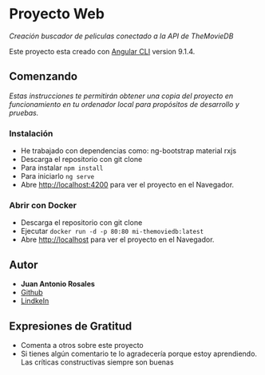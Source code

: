 # Proyecto Web

_Creación buscador de peliculas conectado a la API de TheMovieDB_

Este proyecto esta creado con [Angular CLI](https://github.com/angular/angular-cli) version 9.1.4.

## Comenzando

_Estas instrucciones te permitirán obtener una copia del proyecto en funcionamiento en tu ordenador local para propósitos de desarrollo y pruebas._

### Instalación

- He trabajado con dependencias como:
  ng-bootstrap
  material
  rxjs
- Descarga el repositorio con git clone
- Para instalar `npm install`
- Para iniciarlo `ng serve`
- Abre [http://localhost:4200](http://localhost:4200) para ver el proyecto en el Navegador.

### Abrir con Docker

- Descarga el repositorio con git clone
- Ejecutar `docker run -d -p 80:80 mi-themoviedb:latest`
- Abre [http://localhost](http://localhost) para ver el proyecto en el Navegador.

## Autor

- **Juan Antonio Rosales**
- [Github](https://github.com/juanrosalesperez)
- [LindkeIn](https://www.linkedin.com/in/juan-antonio-rosales-perez/)

## Expresiones de Gratitud

- Comenta a otros sobre este proyecto
- Si tienes algún comentario te lo agradecería porque estoy aprendiendo. Las críticas constructivas siempre son buenas
